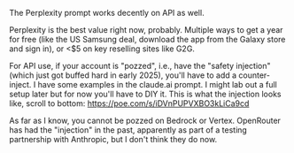 The Perplexity prompt works decently on API as well.

Perplexity is the best value right now, probably. Multiple ways to get a year for free (like the US Samsung deal, download the app from the Galaxy store and sign in), or <$5 on key reselling sites like G2G.

For API use, if your account is "pozzed", i.e., have the "safety injection" (which just got buffed hard in early 2025), you'll have to add a counter-inject. I have some examples in the claude.ai prompt. I might lab out a full setup later but for now you'll have to DIY it. This is what the injection looks like, scroll to bottom: https://poe.com/s/iDVnPUPVXBO3kLiCa9cd

As far as I know, you cannot be pozzed on Bedrock or Vertex. OpenRouter has had the "injection" in the past, apparently as part of a testing partnership with Anthropic, but I don't think they do now.
